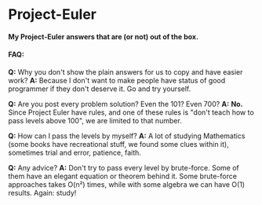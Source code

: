 # Project-Euler
#### My Project-Euler answers that are (or not) out of the box.

#### FAQ:
**Q:** Why you don't show the plain answers for us to copy and have easier work?
**A:** Because I don't want to make people have status of good programmer if they don't deserve it. Go and try yourself.

**Q:** Are you post every problem solution? Even the 101? Even 700?
**A:** **No.** Since Project Euler have rules, and one of these rules is "don't teach how to pass levels above 100", we are limited to that number.

**Q:** How can I pass the levels by myself?
**A:** A lot of studying Mathematics (some books have recreational stuff, we found some clues within it), sometimes trial and error, patience, faith.

**Q:** Any advice?
**A:** Don't try to pass every level by brute-force. Some of them have an elegant equation or theorem behind it. Some brute-force approaches takes O(n²) times, while with some algebra we can have O(1) results. Again: study!
